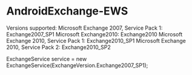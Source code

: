 # AndroidExchange-EWS

Versions supported:
Microsoft Exchange 2007, Service Pack 1: Exchange2007_SP1
Microsoft Exchange2010: Exchange2010
Microsoft Exchange 2010, Service Pack 1: Exchange2010_SP1
Microsoft Exchange 2010, Service Pack 2: Exchange2010_SP2

ExchangeService service = new ExchangeService(ExchangeVersion.Exchange2007_SP1);
